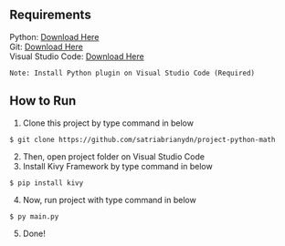## Requirements
Python: [Download Here](https://www.python.org/downloads/)</br>
Git: [Download Here](https://git-scm.com/downloads)</br>
Visual Studio Code: [Download Here](https://code.visualstudio.com)</br>
```
Note: Install Python plugin on Visual Studio Code (Required)
```

## How to Run
1. Clone this project by type command in below
```
$ git clone https://github.com/satriabrianydn/project-python-math
```
2. Then, open project folder on Visual Studio Code
3. Install Kivy Framework by type command in below
```
$ pip install kivy
```
4. Now, run project with type command in below
```
$ py main.py
```
5. Done!
